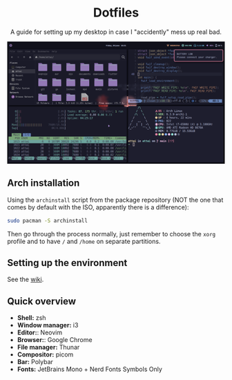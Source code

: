 <h1 align="center">
    Dotfiles
</h1>

<p align="center">
    A guide for setting up my desktop in case I "accidently" mess up real bad.
</p>

<p align="center">
    <img src="./pictures/screenshots/homesweethome.png" alt="Home Sweet Home" />
</p>

## Arch installation

Using the `archinstall` script from the package repository
(NOT the one that comes by default with the ISO, apparently there is a difference):

```bash
sudo pacman -S archinstall
```

Then go through the process normally, just remember to choose the `xorg` profile
and to have `/` and `/home` on separate partitions.

## Setting up the environment

See the [wiki](https://github.com/youssef-attai/dotfiles/wiki/).

## Quick overview

- **Shell:** zsh
- **Window manager:** i3
- **Editor:**: Neovim
- **Browser:**: Google Chrome
- **File manager:** Thunar
- **Compositor:** picom
- **Bar:** Polybar
- **Fonts:** JetBrains Mono + Nerd Fonts Symbols Only
